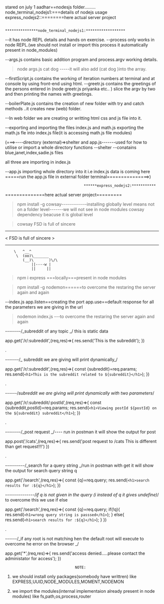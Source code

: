 stared on july 1
aadhar==nodesjs folder.........
node_terminal_nodejs1:===details of nodejs usage
express_nodejs2::========here actual server project

                                        ***************node_terminal_nodejs1:******************

--it has node REPL details and hands on exercise.
--process only works in node REPL.(we should not install or import this process it automatically present in node_modules)

--args.js contains basic addition program and process.argv working details.

> node args.js cat dog -----it will also add (cat dog )into the array.

--firstScript.js contains the working of iteration numbers at terminal and at console by using front-end using html.
--greetr.js contains the greetings of the persons entered in (node greetr.js priyanka etc.. ) slice the argv by two and then printing the names with greetings.

--boilerPlate.js contains the creation of new folder with try and catch methods ..it creates new (web) folder.

--In web folder we are creating or writting html css and js file into it.

--exporting and importing the files index.js and math.js
exporting the math.js fle into index.js file(it is accessing math.js file modules)

(===>----directory (external)=>shelter and app.js-------used for how to utilise or import a whole directory functions
--shelter --conatains blue,janet,index,sadie.js files

all three are importing in index.js

--app.js importing whole directory into it i.e index.js data is coming here
=====run the app.js file in external folder terminal===============>)

                                        ******express_nodejs2:***********

==============here actual server project=========

> npm install -g cowsay-------------installing globally level means not on a folder level-------we will not see in node modules cowsay dependency beacuse it is global level

> cowsay FSD is full of sincere

---

< FSD is full of sincere >

---

        \   ^__^
         \  (oo)\_______
            (__)\       )\/\
                ||----w |
                ||     ||

> npm i express ===locally===present in node modules

> npm install -g nodemon======to overcome the restaring the server again and again

--index.js
app.listen==creating the port
app.use==default response for all the parameters we are giving in the url

> nodemon index.js ---to overcome the restaring the server again and again

--------/_subreddit of any topic _/ this is static data

app.get('/r/:subreddit',(req,res)=>{
res.send('This is the subreddit');
})

.

-------/_ subreddit we are giving will print dynamically_/

app.get('/r/:subreddit',(req,res)=>{
const {subreddit}=req.params;
res.send(`<h1>This is the subreddit related to ${subreddit}</h1>`);
})

.

------/_subreddit we are giving will print dynamically with two parameters_/

app.get('/r/:subreddit/:postId',(req,res)=>{
const {subreddit,postId}=req.params;
res.send(`<h1>Viewing postId ${postId} on the ${subreddit} subreddit</h1>`);
})

.

--------/_post request _/---- run in postman it will show the output for post

app.post('/cats',(req,res)=>{
res.send('post request to /cats This is different than get request!!!')
})

.

----------/_search for a query string _/run in postman with get it will show the output for search query string q

app.get('/search',(req,res)=>{
const {q}=req.query;
res.send(`<h1>search results for :${q}</h1>`);
})

---------------/_if q is not given in the query (i instead of q it gives undefine)_/ to overcome this we use if else

app.get('/search',(req,res)=>{
const {q}=req.query;
if(!q){
res.send(`<h1>wrong query string is passsed</h1>`);
}
else{
res.send(`<h1>search results for :${q}</h1>`);
}
})

.

------/_if any root is not matching hen the default root will execute to overcome he error on the browser _/

app.get('\*',(req,res)=>{
res.send('access denied.....please contact the administator for access');
})

                                    NOTE:

1. we should install only packages(somebody have writtren) like EXPRESS,UUID,NODE_MODULES,MOMENT,NODEMON

2. we import the modules(internal implementaion already present in node modules) like fs,path,os,process,router
